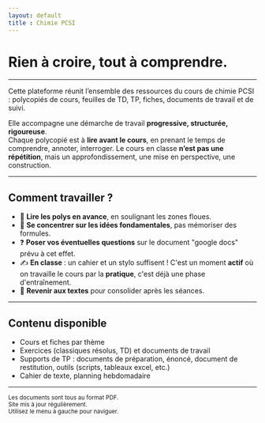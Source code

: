 ```yaml
---
layout: default
title : Chimie PCSI
---
```


# Rien à croire, tout à comprendre.

---

Cette plateforme réunit l’ensemble des ressources du cours de chimie PCSI : polycopiés de cours, feuilles de TD, TP, fiches, documents de travail et de suivi.

Elle accompagne une démarche de travail **progressive, structurée, rigoureuse**.  
Chaque polycopié est à **lire avant le cours**, en prenant le temps de comprendre, annoter, interroger. Le cours en classe **n’est pas une répétition**, mais un approfondissement, une mise en perspective, une construction.

---

## Comment travailler ?

- 📘 **Lire les polys en avance**, en soulignant les zones floues.
- 🧠 **Se concentrer sur les idées fondamentales**, pas mémoriser des formules.
- ❓ **Poser vos éventuelles questions**  sur le document "google docs" prévu à cet effet.
- ✍️ **En classe** : un cahier et un stylo suffisent ! C'est un moment **actif** où on travaille le cours par la **pratique**, c'est déjà une phase d'entraînement.
- 🔁 **Revenir aux textes** pour consolider après les séances.

---

## Contenu disponible

- Cours et fiches par thème
- Exercices (classiques résolus, TD) et documents de travail
- Supports de TP : documents de préparation, énoncé, document de restitution, outils (scripts, tableaux excel, etc.)
- Cahier de texte, planning hebdomadaire

---

<small>Les documents sont tous au format PDF.  
Site mis à jour régulièrement.  
Utilisez le menu à gauche pour naviguer.</small>
